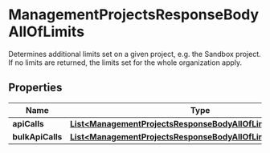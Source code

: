 

# ManagementProjectsResponseBodyAllOfLimits

Determines additional limits set on a given project, e.g. the Sandbox project. If no limits are returned, the limits set for the whole organization apply.

## Properties

| Name | Type | Description | Notes |
|------------ | ------------- | ------------- | -------------|
|**apiCalls** | [**List&lt;ManagementProjectsResponseBodyAllOfLimitsApiCalls&gt;**](ManagementProjectsResponseBodyAllOfLimitsApiCalls.md) |  |  [optional] |
|**bulkApiCalls** | [**List&lt;ManagementProjectsResponseBodyAllOfLimitsBulkApiCalls&gt;**](ManagementProjectsResponseBodyAllOfLimitsBulkApiCalls.md) |  |  [optional] |



